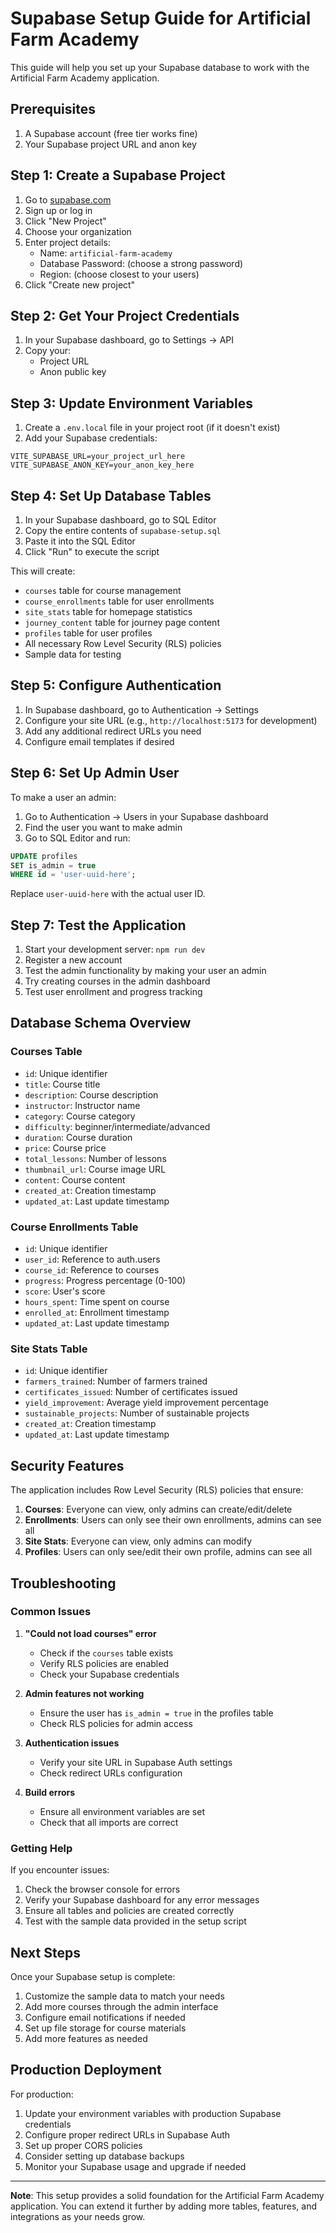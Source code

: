 # Supabase Setup Guide for Artificial Farm Academy

This guide will help you set up your Supabase database to work with the Artificial Farm Academy application.

## Prerequisites

1. A Supabase account (free tier works fine)
2. Your Supabase project URL and anon key

## Step 1: Create a Supabase Project

1. Go to [supabase.com](https://supabase.com)
2. Sign up or log in
3. Click "New Project"
4. Choose your organization
5. Enter project details:
   - Name: `artificial-farm-academy`
   - Database Password: (choose a strong password)
   - Region: (choose closest to your users)
6. Click "Create new project"

## Step 2: Get Your Project Credentials

1. In your Supabase dashboard, go to Settings → API
2. Copy your:
   - Project URL
   - Anon public key

## Step 3: Update Environment Variables

1. Create a `.env.local` file in your project root (if it doesn't exist)
2. Add your Supabase credentials:

```env
VITE_SUPABASE_URL=your_project_url_here
VITE_SUPABASE_ANON_KEY=your_anon_key_here
```

## Step 4: Set Up Database Tables

1. In your Supabase dashboard, go to SQL Editor
2. Copy the entire contents of `supabase-setup.sql`
3. Paste it into the SQL Editor
4. Click "Run" to execute the script

This will create:
- `courses` table for course management
- `course_enrollments` table for user enrollments
- `site_stats` table for homepage statistics
- `journey_content` table for journey page content
- `profiles` table for user profiles
- All necessary Row Level Security (RLS) policies
- Sample data for testing

## Step 5: Configure Authentication

1. In Supabase dashboard, go to Authentication → Settings
2. Configure your site URL (e.g., `http://localhost:5173` for development)
3. Add any additional redirect URLs you need
4. Configure email templates if desired

## Step 6: Set Up Admin User

To make a user an admin:

1. Go to Authentication → Users in your Supabase dashboard
2. Find the user you want to make admin
3. Go to SQL Editor and run:

```sql
UPDATE profiles 
SET is_admin = true 
WHERE id = 'user-uuid-here';
```

Replace `user-uuid-here` with the actual user ID.

## Step 7: Test the Application

1. Start your development server: `npm run dev`
2. Register a new account
3. Test the admin functionality by making your user an admin
4. Try creating courses in the admin dashboard
5. Test user enrollment and progress tracking

## Database Schema Overview

### Courses Table
- `id`: Unique identifier
- `title`: Course title
- `description`: Course description
- `instructor`: Instructor name
- `category`: Course category
- `difficulty`: beginner/intermediate/advanced
- `duration`: Course duration
- `price`: Course price
- `total_lessons`: Number of lessons
- `thumbnail_url`: Course image URL
- `content`: Course content
- `created_at`: Creation timestamp
- `updated_at`: Last update timestamp

### Course Enrollments Table
- `id`: Unique identifier
- `user_id`: Reference to auth.users
- `course_id`: Reference to courses
- `progress`: Progress percentage (0-100)
- `score`: User's score
- `hours_spent`: Time spent on course
- `enrolled_at`: Enrollment timestamp
- `updated_at`: Last update timestamp

### Site Stats Table
- `id`: Unique identifier
- `farmers_trained`: Number of farmers trained
- `certificates_issued`: Number of certificates issued
- `yield_improvement`: Average yield improvement percentage
- `sustainable_projects`: Number of sustainable projects
- `created_at`: Creation timestamp
- `updated_at`: Last update timestamp

## Security Features

The application includes Row Level Security (RLS) policies that ensure:

1. **Courses**: Everyone can view, only admins can create/edit/delete
2. **Enrollments**: Users can only see their own enrollments, admins can see all
3. **Site Stats**: Everyone can view, only admins can modify
4. **Profiles**: Users can only see/edit their own profile, admins can see all

## Troubleshooting

### Common Issues

1. **"Could not load courses" error**
   - Check if the `courses` table exists
   - Verify RLS policies are enabled
   - Check your Supabase credentials

2. **Admin features not working**
   - Ensure the user has `is_admin = true` in the profiles table
   - Check RLS policies for admin access

3. **Authentication issues**
   - Verify your site URL in Supabase Auth settings
   - Check redirect URLs configuration

4. **Build errors**
   - Ensure all environment variables are set
   - Check that all imports are correct

### Getting Help

If you encounter issues:

1. Check the browser console for errors
2. Verify your Supabase dashboard for any error messages
3. Ensure all tables and policies are created correctly
4. Test with the sample data provided in the setup script

## Next Steps

Once your Supabase setup is complete:

1. Customize the sample data to match your needs
2. Add more courses through the admin interface
3. Configure email notifications if needed
4. Set up file storage for course materials
5. Add more features as needed

## Production Deployment

For production:

1. Update your environment variables with production Supabase credentials
2. Configure proper redirect URLs in Supabase Auth
3. Set up proper CORS policies
4. Consider setting up database backups
5. Monitor your Supabase usage and upgrade if needed

---

**Note**: This setup provides a solid foundation for the Artificial Farm Academy application. You can extend it further by adding more tables, features, and integrations as your needs grow. 